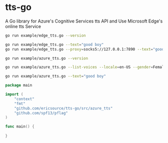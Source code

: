 # tts-go
A Go library for Azure's Cognitive Services tts API and Use Microsoft Edge's online tts Service

```bash
go run example/edge_tts.go --version

go run example/edge_tts.go --text="good boy"
go run example/edge_tts.go --proxy=socks5://127.0.0.1:7890 --text="good boy"
```

```bash
go run example/azure_tts.go --version

go run example/azure_tts.go --list-voices --locale=en-US --gender=Female

go run example/azure_tts.go --text="good boy"
```

```go
package main

import (
	"context"
	"fmt"
	"github.com/ericsource/tts-go/src/azure_tts"
	"github.com/spf13/pflag"
)

func main() {
	
}
```